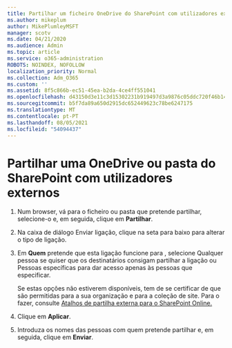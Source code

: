 ```yaml
---
title: Partilhar um ficheiro OneDrive do SharePoint com utilizadores externos
ms.author: mikeplum
author: MikePlumleyMSFT
manager: scotv
ms.date: 04/21/2020
ms.audience: Admin
ms.topic: article
ms.service: o365-administration
ROBOTS: NOINDEX, NOFOLLOW
localization_priority: Normal
ms.collection: Adm_O365
ms.custom: ''
ms.assetid: 8f5c866b-ec51-45ea-b2da-4ce4ff551041
ms.openlocfilehash: d43150d3e11c3d15302231b919497d3a9876c05ddc720f46b1428d1f6f09eeb3
ms.sourcegitcommit: b5f7da89a650d2915dc652449623c78be6247175
ms.translationtype: MT
ms.contentlocale: pt-PT
ms.lasthandoff: 08/05/2021
ms.locfileid: "54094437"
---
```

# <a name="share-a-onedrive-or-sharepoint-file-or-folder-with-external-users"></a>Partilhar uma OneDrive ou pasta do SharePoint com utilizadores externos

1. Num browser, vá para o ficheiro ou pasta que pretende partilhar, selecione-o e, em seguida, clique em **Partilhar**.
    
2. Na caixa de diálogo Enviar ligação, clique na seta para baixo para alterar o tipo de ligação.
    
3. Em **Quem** pretende que esta ligação funcione para  , selecione Qualquer pessoa se quiser  que os destinatários consigam partilhar a ligação ou Pessoas específicas para dar acesso apenas às pessoas que especificar. 
    
    Se estas opções não estiverem disponíveis, tem de se certificar de que são permitidas para a sua organização e para a coleção de site. Para o fazer, consulte [Atalhos de partilha externa para o SharePoint Online.](https://go.microsoft.com/fwlink/?linkid=866426)
    
4. Clique em **Aplicar**.
    
5. Introduza os nomes das pessoas com quem pretende partilhar e, em seguida, clique em **Enviar**.
    

